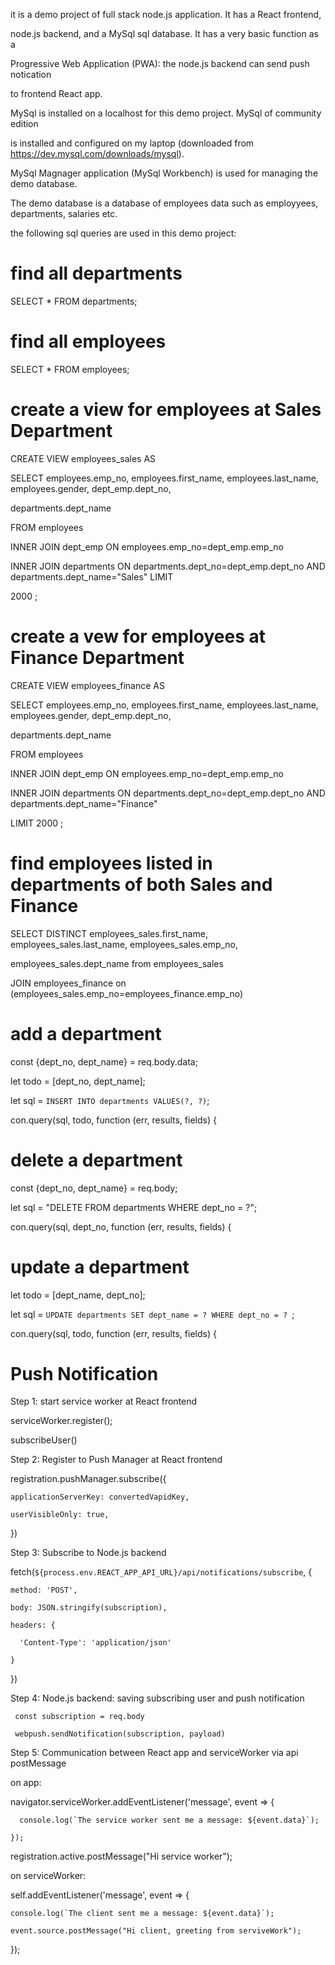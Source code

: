 it is a demo project of full stack node.js application. It has a React frontend, 

node.js backend, and a MySql sql database. It has a very basic function as a 

Progressive Web Application (PWA): the node.js backend can send push notication 

to frontend React app.

MySql is installed on a localhost for this demo project. MySql of community edition 

is installed and configured on my laptop (downloaded from https://dev.mysql.com/downloads/mysql).

MySql Magnager application (MySql Workbench) is used for managing the demo database.

The demo database is a database of employees data such as employyees, departments, salaries etc.

the following sql queries are used in this demo project:

# find all departments

SELECT * FROM departments;

# find all employees

SELECT * FROM employees;

# create a view for employees at Sales Department 

CREATE VIEW employees_sales AS

SELECT employees.emp_no, employees.first_name, employees.last_name, employees.gender, dept_emp.dept_no, 

departments.dept_name

FROM employees

INNER JOIN dept_emp ON  employees.emp_no=dept_emp.emp_no

INNER JOIN departments ON departments.dept_no=dept_emp.dept_no AND departments.dept_name="Sales" LIMIT 

2000 ;

# create  a vew for employees at Finance Department 

CREATE VIEW employees_finance AS

SELECT employees.emp_no, employees.first_name, employees.last_name, employees.gender, dept_emp.dept_no, 

departments.dept_name

FROM employees

INNER JOIN dept_emp ON  employees.emp_no=dept_emp.emp_no

INNER JOIN departments ON departments.dept_no=dept_emp.dept_no AND departments.dept_name="Finance" 

LIMIT 2000 ;

# find employees listed in departments of both Sales and Finance

SELECT DISTINCT employees_sales.first_name, employees_sales.last_name, employees_sales.emp_no, 

employees_sales.dept_name from employees_sales

JOIN employees_finance  on (employees_sales.emp_no=employees_finance.emp_no)

# add a department

const {dept_no, dept_name} = req.body.data;

let todo = [dept_no, dept_name];

let sql = `INSERT INTO departments VALUES(?, ?)`;

con.query(sql, todo, function (err, results, fields) {


# delete a department

const {dept_no, dept_name} = req.body;

let sql = "DELETE FROM departments WHERE dept_no = ?";

con.query(sql, dept_no, function (err, results, fields) {

# update a department

let todo = [dept_name, dept_no];

let sql = `UPDATE departments SET dept_name = ? WHERE dept_no = ? `;

con.query(sql, todo, function (err, results, fields) {


# Push Notification

Step 1: start service worker at React frontend 

serviceWorker.register();

subscribeUser()

Step 2:  Register to Push Manager at React frontend 

registration.pushManager.subscribe({

    applicationServerKey: convertedVapidKey,

    userVisibleOnly: true,

})

Step 3: Subscribe to Node.js backend 

fetch(`${process.env.REACT_APP_API_URL}/api/notifications/subscribe`, {

    method: 'POST',

    body: JSON.stringify(subscription),

    headers: {

      'Content-Type': 'application/json'

    }
    
  })

Step 4: Node.js backend: saving subscribing user and push notification  

     const subscription = req.body

     webpush.sendNotification(subscription, payload)

Step 5: Communication between React app and serviceWorker via api postMessage 

on app: 

navigator.serviceWorker.addEventListener('message', event => {

      console.log(`The service worker sent me a message: ${event.data}`);

    });

registration.active.postMessage("Hi service worker");

on serviceWorker: 

self.addEventListener('message', event => {
    
    console.log(`The client sent me a message: ${event.data}`);
  
    event.source.postMessage("Hi client, greeting from serviveWork");
  
  });





